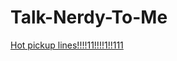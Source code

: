# Talk-Nerdy-To-Me
[Hot pickup lines!!!!11!!!!1!!111](https://angelaliu1.github.io/Talk-Nerdy-To-Me/)
